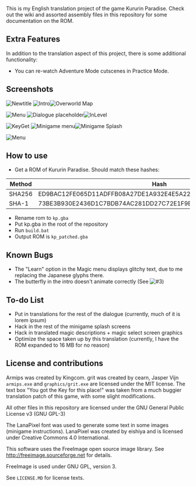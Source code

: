 This is my English translation project of the game Kururin Paradise. Check out the wiki and assorted assembly files in this repository for some documentation on the ROM.

## Extra Features
In addition to the translation aspect of this project, there is some additional functionality:
* You can re-watch Adventure Mode cutscenes in Practice Mode.

## Screenshots

![Newtitle](https://user-images.githubusercontent.com/73413313/249013413-b3a88ca7-2922-49fc-bc88-9af111db4c3e.png)
![Intro](https://user-images.githubusercontent.com/73413313/118182581-2e549d00-b407-11eb-9249-e57a80671997.png)![Overworld Map](https://user-images.githubusercontent.com/73413313/145687335-07e6ee2a-6e1e-445d-ad79-ef9399249cbb.png)

![Menu](https://user-images.githubusercontent.com/73413313/118183115-bdfa4b80-b407-11eb-81f4-b48ba8d6f463.png)
![Dialogue placeholder](https://user-images.githubusercontent.com/73413313/118183199-d4a0a280-b407-11eb-9c8c-97c9763dbac6.png)![InLevel](https://user-images.githubusercontent.com/73413313/145758653-84e19125-517c-466a-ac73-6962bdfc3aaa.png)

![KeyGet](https://user-images.githubusercontent.com/73413313/249255538-0c87b23d-1586-4ee4-b17d-c7962f135be7.png)
![Minigame menu](https://user-images.githubusercontent.com/73413313/118183148-c6528680-b407-11eb-8706-71e3966a8baa.png)![Minigame Splash](https://user-images.githubusercontent.com/73413313/145687348-8cca6643-1bc8-4d63-8a88-7d76131696d0.png)

![Menu](https://user-images.githubusercontent.com/73413313/249256101-db3d1cc3-6e8f-4e57-a003-8a5c84dd1b40.png)

## How to use

* Get a ROM of Kururin Paradise. Should match these hashes:

Method | Hash
------- | ------------------------------------------------------------
SHA256 | ED9BAC12FE065D11ADFFB08A27DE1A932E4E5A22CBF6B4B24FE28EF49F5385D2 
SHA-1 | 73BE3B930E2436D1C7BDB74AC281DD27C72E1F9E

* Rename rom to `kp.gba`
* Put kp.gba in the root of the repository
* Run `build.bat`
* Output ROM is `kp_patched.gba`

## Known Bugs

* The "Learn" option in the Magic menu displays glitchy text, due to me replacing the Japanese glyphs there.
* The butterfly in the intro doesn't animate correctly (See ![#3](https://github.com/Dimedime-d/kptranslation/issues/3))

## To-do List

* Put in translations for the rest of the dialogue (currently, much of it is lorem ipsum)
* Hack in the rest of the minigame splash screens
* Hack in translated magic descriptions + magic select screen graphics
* Optimize the space taken up by this translation (currently, I have the ROM expanded to 16 MB for no reason)

## License and contributions

Armips was created by Kingcom.
grit was created by cearn, Jasper Vijn
`armips.exe` and `graphics/grit.exe` are licensed under the MIT license.
The text box "You got the Key for this place!" was taken from a much buggier translation patch of this game, with some slight modifications.


All other files in this repository are licensed under the GNU General Public License v3 (GNU GPL-3)

The LanaPixel font was used to generate some text in some images (minigame instructions). LanaPixel was created by eishiya and is licensed under Creative Commons 4.0 International.

This software uses the FreeImage open source image library. See http://freeimage.sourceforge.net for details.

FreeImage is used under GNU GPL, version 3. 

See `LICENSE.MD` for license texts.
